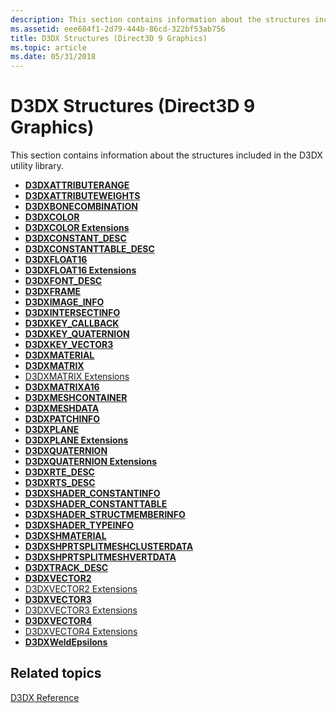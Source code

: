 ```yaml
---
description: This section contains information about the structures included in the D3DX utility library in Direct3D 9 Graphics.
ms.assetid: eee684f1-2d79-444b-86cd-322bf53ab756
title: D3DX Structures (Direct3D 9 Graphics)
ms.topic: article
ms.date: 05/31/2018
---
```


# D3DX Structures (Direct3D 9 Graphics)

This section contains information about the structures included in the D3DX utility library.

-   [**D3DXATTRIBUTERANGE**](d3dxattributerange.md)
-   [**D3DXATTRIBUTEWEIGHTS**](d3dxattributeweights.md)
-   [**D3DXBONECOMBINATION**](d3dxbonecombination.md)
-   [**D3DXCOLOR**](d3dxcolor.md)
-   [**D3DXCOLOR Extensions**](d3dxcolor-extensions.md)
-   [**D3DXCONSTANT\_DESC**](d3dxconstant-desc.md)
-   [**D3DXCONSTANTTABLE\_DESC**](d3dxconstanttable-desc.md)
-   [**D3DXFLOAT16**](d3dxfloat16.md)
-   [**D3DXFLOAT16 Extensions**](d3dxfloat16-extensions.md)
-   [**D3DXFONT\_DESC**](d3dxfont-desc.md)
-   [**D3DXFRAME**](d3dxframe.md)
-   [**D3DXIMAGE\_INFO**](d3dximage-info.md)
-   [**D3DXINTERSECTINFO**](d3dxintersectinfo.md)
-   [**D3DXKEY\_CALLBACK**](d3dxkey-callback.md)
-   [**D3DXKEY\_QUATERNION**](d3dxkey-quaternion.md)
-   [**D3DXKEY\_VECTOR3**](d3dxkey-vector3.md)
-   [**D3DXMATERIAL**](d3dxmaterial.md)
-   [**D3DXMATRIX**](d3dxmatrix.md)
-   [D3DXMATRIX Extensions](d3dxmatrix-extensions.md)
-   [**D3DXMATRIXA16**](d3dxmatrixa16.md)
-   [**D3DXMESHCONTAINER**](d3dxmeshcontainer.md)
-   [**D3DXMESHDATA**](d3dxmeshdata.md)
-   [**D3DXPATCHINFO**](d3dxpatchinfo.md)
-   [**D3DXPLANE**](d3dxplane.md)
-   [**D3DXPLANE Extensions**](d3dxplane-extensions.md)
-   [**D3DXQUATERNION**](d3dxquaternion.md)
-   [**D3DXQUATERNION Extensions**](d3dxquaternion-extensions.md)
-   [**D3DXRTE\_DESC**](d3dxrte-desc.md)
-   [**D3DXRTS\_DESC**](d3dxrts-desc.md)
-   [**D3DXSHADER\_CONSTANTINFO**](d3dxshader-constantinfo.md)
-   [**D3DXSHADER\_CONSTANTTABLE**](d3dxshader-constanttable.md)
-   [**D3DXSHADER\_STRUCTMEMBERINFO**](d3dxshader-structmemberinfo.md)
-   [**D3DXSHADER\_TYPEINFO**](d3dxshader-typeinfo.md)
-   [**D3DXSHMATERIAL**](d3dxshmaterial.md)
-   [**D3DXSHPRTSPLITMESHCLUSTERDATA**](d3dxshprtsplitmeshclusterdata.md)
-   [**D3DXSHPRTSPLITMESHVERTDATA**](d3dxshprtsplitmeshvertdata.md)
-   [**D3DXTRACK\_DESC**](d3dxtrack-desc.md)
-   [**D3DXVECTOR2**](d3dxvector2.md)
-   [D3DXVECTOR2 Extensions](d3dxvector2-extensions.md)
-   [**D3DXVECTOR3**](d3dxvector3.md)
-   [D3DXVECTOR3 Extensions](d3dxvector3-extensions.md)
-   [**D3DXVECTOR4**](d3dxvector4.md)
-   [D3DXVECTOR4 Extensions](d3dxvector4-extensions.md)
-   [**D3DXWeldEpsilons**](d3dxweldepsilons.md)

## Related topics

<dl> <dt>

[D3DX Reference](dx9-graphics-reference-d3dx.md)
</dt> </dl>

 

 



